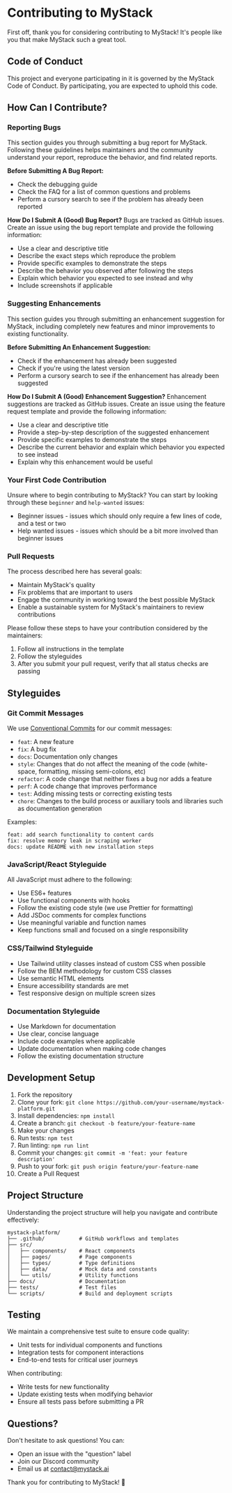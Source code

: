 # Contributing to MyStack

First off, thank you for considering contributing to MyStack! It's people like you that make MyStack such a great tool.

## Code of Conduct

This project and everyone participating in it is governed by the MyStack Code of Conduct. By participating, you are expected to uphold this code.

## How Can I Contribute?

### Reporting Bugs

This section guides you through submitting a bug report for MyStack. Following these guidelines helps maintainers and the community understand your report, reproduce the behavior, and find related reports.

**Before Submitting A Bug Report:**
- Check the debugging guide
- Check the FAQ for a list of common questions and problems
- Perform a cursory search to see if the problem has already been reported

**How Do I Submit A (Good) Bug Report?**
Bugs are tracked as GitHub issues. Create an issue using the bug report template and provide the following information:

- Use a clear and descriptive title
- Describe the exact steps which reproduce the problem
- Provide specific examples to demonstrate the steps
- Describe the behavior you observed after following the steps
- Explain which behavior you expected to see instead and why
- Include screenshots if applicable

### Suggesting Enhancements

This section guides you through submitting an enhancement suggestion for MyStack, including completely new features and minor improvements to existing functionality.

**Before Submitting An Enhancement Suggestion:**
- Check if the enhancement has already been suggested
- Check if you're using the latest version
- Perform a cursory search to see if the enhancement has already been suggested

**How Do I Submit A (Good) Enhancement Suggestion?**
Enhancement suggestions are tracked as GitHub issues. Create an issue using the feature request template and provide the following information:

- Use a clear and descriptive title
- Provide a step-by-step description of the suggested enhancement
- Provide specific examples to demonstrate the steps
- Describe the current behavior and explain which behavior you expected to see instead
- Explain why this enhancement would be useful

### Your First Code Contribution

Unsure where to begin contributing to MyStack? You can start by looking through these `beginner` and `help-wanted` issues:

- Beginner issues - issues which should only require a few lines of code, and a test or two
- Help wanted issues - issues which should be a bit more involved than beginner issues

### Pull Requests

The process described here has several goals:
- Maintain MyStack's quality
- Fix problems that are important to users
- Engage the community in working toward the best possible MyStack
- Enable a sustainable system for MyStack's maintainers to review contributions

Please follow these steps to have your contribution considered by the maintainers:

1. Follow all instructions in the template
2. Follow the styleguides
3. After you submit your pull request, verify that all status checks are passing

## Styleguides

### Git Commit Messages

We use [Conventional Commits](https://www.conventionalcommits.org/) for our commit messages:

- `feat`: A new feature
- `fix`: A bug fix
- `docs`: Documentation only changes
- `style`: Changes that do not affect the meaning of the code (white-space, formatting, missing semi-colons, etc)
- `refactor`: A code change that neither fixes a bug nor adds a feature
- `perf`: A code change that improves performance
- `test`: Adding missing tests or correcting existing tests
- `chore`: Changes to the build process or auxiliary tools and libraries such as documentation generation

Examples:
```
feat: add search functionality to content cards
fix: resolve memory leak in scraping worker
docs: update README with new installation steps
```

### JavaScript/React Styleguide

All JavaScript must adhere to the following:

- Use ES6+ features
- Use functional components with hooks
- Follow the existing code style (we use Prettier for formatting)
- Add JSDoc comments for complex functions
- Use meaningful variable and function names
- Keep functions small and focused on a single responsibility

### CSS/Tailwind Styleguide

- Use Tailwind utility classes instead of custom CSS when possible
- Follow the BEM methodology for custom CSS classes
- Use semantic HTML elements
- Ensure accessibility standards are met
- Test responsive design on multiple screen sizes

### Documentation Styleguide

- Use Markdown for documentation
- Use clear, concise language
- Include code examples where applicable
- Update documentation when making code changes
- Follow the existing documentation structure

## Development Setup

1. Fork the repository
2. Clone your fork: `git clone https://github.com/your-username/mystack-platform.git`
3. Install dependencies: `npm install`
4. Create a branch: `git checkout -b feature/your-feature-name`
5. Make your changes
6. Run tests: `npm test`
7. Run linting: `npm run lint`
8. Commit your changes: `git commit -m 'feat: your feature description'`
9. Push to your fork: `git push origin feature/your-feature-name`
10. Create a Pull Request

## Project Structure

Understanding the project structure will help you navigate and contribute effectively:

```
mystack-platform/
├── .github/           # GitHub workflows and templates
├── src/
│   ├── components/    # React components
│   ├── pages/         # Page components
│   ├── types/         # Type definitions
│   ├── data/          # Mock data and constants
│   └── utils/         # Utility functions
├── docs/              # Documentation
├── tests/             # Test files
└── scripts/           # Build and deployment scripts
```

## Testing

We maintain a comprehensive test suite to ensure code quality:

- Unit tests for individual components and functions
- Integration tests for component interactions
- End-to-end tests for critical user journeys

When contributing:
- Write tests for new functionality
- Update existing tests when modifying behavior
- Ensure all tests pass before submitting a PR

## Questions?

Don't hesitate to ask questions! You can:
- Open an issue with the "question" label
- Join our Discord community
- Email us at contact@mystack.ai

Thank you for contributing to MyStack! 🚀